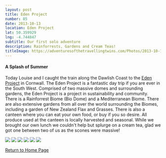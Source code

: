 ```yaml
---
layout: post
title: Eden Project
number: 85
date: 2013-10-13
location: Eden Project 
lat: 50.359929
lng: -4.744847
subtitle: Our first solo adventure
description: Rainforrests, Gardens and Cream Teas!
titleImage: https://adventuresofthetravellingtwins.com/Photos/2013-10-13-EdenProject/cover-min.JPG
---
```


<h4>A Splash of Summer</h4>

Today Louise and I caught the train along the Dawlish Coast to the <a target="_blank" href="http://www.edenproject.com/">Eden Project</a> in Cornwall. 
The Eden Project is a fantastic day trip if you are ever in the South West. Comprised of two massive domes and surrounding gardens, the Eden Project is a project in sustainability and community.
There is a Rainforrest Biome (Bio Dome) and a Mediterranean Biome. There are also extensive gardens from all over the world surrounding the Biomes, including a garden of New Zealand Flax and Grasses. 
There is also a canteen where you can eat your own food, or buy if you so desire. All produce used at the canteen is locally harvested and seasonal. While we brought our own lunch we couldn't help but splurge on a cream tea, glad we got one between two of us as the scones were massive!

<img src="https://adventuresofthetravellingtwins.com/Photos/2013-10-13-EdenProject/day11-min.JPG" class="image1">
<img src="https://adventuresofthetravellingtwins.com/Photos/2013-10-13-EdenProject/day12-min.JPG" class="image1">
<img src="https://adventuresofthetravellingtwins.com/Photos/2013-10-13-EdenProject/day13-min.JPG" class="image1">
<img src="https://adventuresofthetravellingtwins.com/Photos/2013-10-13-EdenProject/day14-min.JPG" class="image1">
<img src="https://adventuresofthetravellingtwins.com/Photos/2013-10-13-EdenProject/day15-min.JPG" class="image1">
<img src="https://adventuresofthetravellingtwins.com/Photos/2013-10-13-EdenProject/day16-min.JPG" class="image1">

<a href="https://adventuresofthetravellingtwins.com/">Return to Home Page</a>
